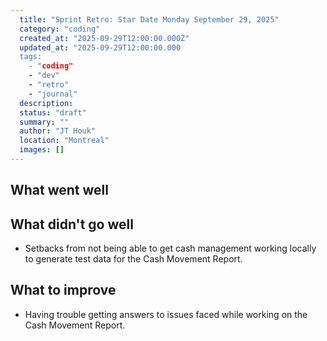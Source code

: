 ```yaml
---
  title: "Sprint Retro: Star Date Monday September 29, 2025"
  category: "coding"
  created_at: "2025-09-29T12:00:00.000Z"
  updated_at: "2025-09-29T12:00:00.000
  tags: 
    - "coding"
    - "dev"
    - "retro"
    - "journal"
  description: 
  status: "draft"
  summary: ""
  author: "JT Houk"
  location: "Montreal"
  images: []
---
```


## What went well

## What didn't go well

- Setbacks from not being able to get cash management working locally to generate test data for the Cash Movement Report.

## What to improve

- Having trouble getting answers to issues faced while working on the Cash Movement Report.
